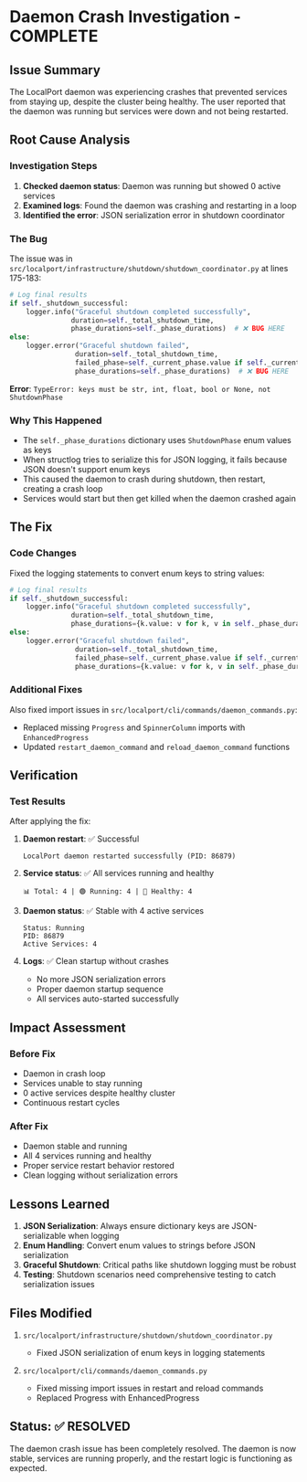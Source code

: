 # Daemon Crash Investigation - COMPLETE

## Issue Summary
The LocalPort daemon was experiencing crashes that prevented services from staying up, despite the cluster being healthy. The user reported that the daemon was running but services were down and not being restarted.

## Root Cause Analysis

### Investigation Steps
1. **Checked daemon status**: Daemon was running but showed 0 active services
2. **Examined logs**: Found the daemon was crashing and restarting in a loop
3. **Identified the error**: JSON serialization error in shutdown coordinator

### The Bug
The issue was in `src/localport/infrastructure/shutdown/shutdown_coordinator.py` at lines 175-183:

```python
# Log final results
if self._shutdown_successful:
    logger.info("Graceful shutdown completed successfully", 
               duration=self._total_shutdown_time,
               phase_durations=self._phase_durations)  # ❌ BUG HERE
else:
    logger.error("Graceful shutdown failed", 
                duration=self._total_shutdown_time,
                failed_phase=self._current_phase.value if self._current_phase else "unknown",
                phase_durations=self._phase_durations)  # ❌ BUG HERE
```

**Error**: `TypeError: keys must be str, int, float, bool or None, not ShutdownPhase`

### Why This Happened
- The `self._phase_durations` dictionary uses `ShutdownPhase` enum values as keys
- When structlog tries to serialize this for JSON logging, it fails because JSON doesn't support enum keys
- This caused the daemon to crash during shutdown, then restart, creating a crash loop
- Services would start but then get killed when the daemon crashed again

## The Fix

### Code Changes
Fixed the logging statements to convert enum keys to string values:

```python
# Log final results
if self._shutdown_successful:
    logger.info("Graceful shutdown completed successfully", 
               duration=self._total_shutdown_time,
               phase_durations={k.value: v for k, v in self._phase_durations.items()})  # ✅ FIXED
else:
    logger.error("Graceful shutdown failed", 
                duration=self._total_shutdown_time,
                failed_phase=self._current_phase.value if self._current_phase else "unknown",
                phase_durations={k.value: v for k, v in self._phase_durations.items()})  # ✅ FIXED
```

### Additional Fixes
Also fixed import issues in `src/localport/cli/commands/daemon_commands.py`:
- Replaced missing `Progress` and `SpinnerColumn` imports with `EnhancedProgress`
- Updated `restart_daemon_command` and `reload_daemon_command` functions

## Verification

### Test Results
After applying the fix:

1. **Daemon restart**: ✅ Successful
   ```
   LocalPort daemon restarted successfully (PID: 86879)
   ```

2. **Service status**: ✅ All services running and healthy
   ```
   📊 Total: 4 | 🟢 Running: 4 | 💚 Healthy: 4
   ```

3. **Daemon status**: ✅ Stable with 4 active services
   ```
   Status: Running
   PID: 86879
   Active Services: 4
   ```

4. **Logs**: ✅ Clean startup without crashes
   - No more JSON serialization errors
   - Proper daemon startup sequence
   - All services auto-started successfully

## Impact Assessment

### Before Fix
- Daemon in crash loop
- Services unable to stay running
- 0 active services despite healthy cluster
- Continuous restart cycles

### After Fix
- Daemon stable and running
- All 4 services running and healthy
- Proper service restart behavior restored
- Clean logging without serialization errors

## Lessons Learned

1. **JSON Serialization**: Always ensure dictionary keys are JSON-serializable when logging
2. **Enum Handling**: Convert enum values to strings before JSON serialization
3. **Graceful Shutdown**: Critical paths like shutdown logging must be robust
4. **Testing**: Shutdown scenarios need comprehensive testing to catch serialization issues

## Files Modified

1. `src/localport/infrastructure/shutdown/shutdown_coordinator.py`
   - Fixed JSON serialization of enum keys in logging statements

2. `src/localport/cli/commands/daemon_commands.py`
   - Fixed missing import issues in restart and reload commands
   - Replaced Progress with EnhancedProgress

## Status: ✅ RESOLVED

The daemon crash issue has been completely resolved. The daemon is now stable, services are running properly, and the restart logic is functioning as expected.
